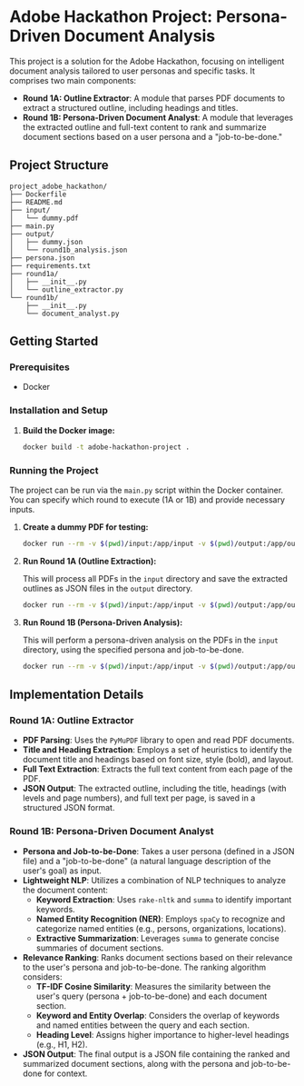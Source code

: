 # Adobe Hackathon Project: Persona-Driven Document Analysis

This project is a solution for the Adobe Hackathon, focusing on intelligent document analysis tailored to user personas and specific tasks. It comprises two main components:

- **Round 1A: Outline Extractor**: A module that parses PDF documents to extract a structured outline, including headings and titles.
- **Round 1B: Persona-Driven Document Analyst**: A module that leverages the extracted outline and full-text content to rank and summarize document sections based on a user persona and a "job-to-be-done."

## Project Structure

```
project_adobe_hackathon/
├── Dockerfile
├── README.md
├── input/
│   └── dummy.pdf
├── main.py
├── output/
│   ├── dummy.json
│   └── round1b_analysis.json
├── persona.json
├── requirements.txt
├── round1a/
│   ├── __init__.py
│   └── outline_extractor.py
└── round1b/
    ├── __init__.py
    └── document_analyst.py
```

## Getting Started

### Prerequisites

- Docker

### Installation and Setup

1.  **Build the Docker image:**

    ```bash
    docker build -t adobe-hackathon-project .
    ```

### Running the Project

The project can be run via the `main.py` script within the Docker container. You can specify which round to execute (1A or 1B) and provide necessary inputs.

1.  **Create a dummy PDF for testing:**

    ```bash
    docker run --rm -v $(pwd)/input:/app/input -v $(pwd)/output:/app/output adobe-hackathon-project python main.py --create_dummy_pdf
    ```

2.  **Run Round 1A (Outline Extraction):**

    This will process all PDFs in the `input` directory and save the extracted outlines as JSON files in the `output` directory.

    ```bash
    docker run --rm -v $(pwd)/input:/app/input -v $(pwd)/output:/app/output adobe-hackathon-project python main.py --round 1A
    ```

3.  **Run Round 1B (Persona-Driven Analysis):**

    This will perform a persona-driven analysis on the PDFs in the `input` directory, using the specified persona and job-to-be-done.

    ```bash
    docker run --rm -v $(pwd)/input:/app/input -v $(pwd)/output:/app/output -v $(pwd)/persona.json:/app/persona.json adobe-hackathon-project python main.py --round 1B --persona_file /app/persona.json --job_to_be_done "Find relevant sections about AI applications."
    ```

## Implementation Details

### Round 1A: Outline Extractor

-   **PDF Parsing**: Uses the `PyMuPDF` library to open and read PDF documents.
-   **Title and Heading Extraction**: Employs a set of heuristics to identify the document title and headings based on font size, style (bold), and layout.
-   **Full Text Extraction**: Extracts the full text content from each page of the PDF.
-   **JSON Output**: The extracted outline, including the title, headings (with levels and page numbers), and full text per page, is saved in a structured JSON format.

### Round 1B: Persona-Driven Document Analyst

-   **Persona and Job-to-be-Done**: Takes a user persona (defined in a JSON file) and a "job-to-be-done" (a natural language description of the user's goal) as input.
-   **Lightweight NLP**: Utilizes a combination of NLP techniques to analyze the document content:
    -   **Keyword Extraction**: Uses `rake-nltk` and `summa` to identify important keywords.
    -   **Named Entity Recognition (NER)**: Employs `spaCy` to recognize and categorize named entities (e.g., persons, organizations, locations).
    -   **Extractive Summarization**: Leverages `summa` to generate concise summaries of document sections.
-   **Relevance Ranking**: Ranks document sections based on their relevance to the user's persona and job-to-be-done. The ranking algorithm considers:
    -   **TF-IDF Cosine Similarity**: Measures the similarity between the user's query (persona + job-to-be-done) and each document section.
    -   **Keyword and Entity Overlap**: Considers the overlap of keywords and named entities between the query and each section.
    -   **Heading Level**: Assigns higher importance to higher-level headings (e.g., H1, H2).
-   **JSON Output**: The final output is a JSON file containing the ranked and summarized document sections, along with the persona and job-to-be-done for context.



